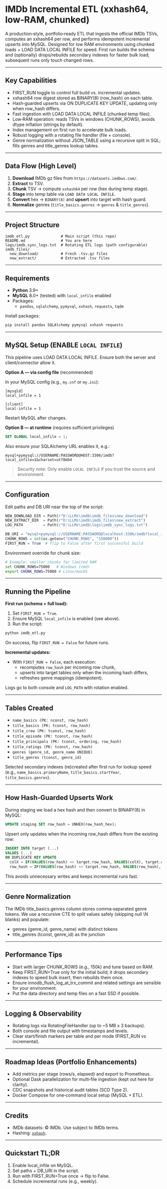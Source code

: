 # IMDb Incremental ETL (xxhash64, low‑RAM, chunked)

A production‑style, portfolio‑ready ETL that ingests the official IMDb TSVs, computes an xxhash64 per row, and performs idempotent incremental upserts into MySQL. Designed for low RAM environments using chunked loads + LOAD DATA LOCAL INFILE for speed. First run builds the schema and (optionally) drops/rebuilds secondary indexes for faster bulk load; subsequent runs only touch changed rows.

---

## Key Capabilities

- FIRST_RUN toggle to control full build vs. incremental updates.
- xxhash64 row digest stored as BINARY(8) (row_hash) on each table.
- Hash‑guarded upserts via ON DUPLICATE KEY UPDATE, updating only when row_hash differs.
- Fast ingestion with LOAD DATA LOCAL INFILE (chunked temp files).
- Low‑RAM operation: reads TSVs in windows (CHUNK_ROWS), avoids dtype inflation (strings by default).
- Index management on first run to accelerate bulk loads.
- Robust logging with a rotating file handler (file + console).
- Genre normalization without JSON_TABLE using a recursive split in SQL; fills genres and title_genres lookup tables.

---

## Data Flow (High Level)

1. **Download** IMDb gz files from `https://datasets.imdbws.com/`.
2. **Extract** to TSV.
3. **Chunk** TSV → compute `xxhash64` per row (hex during temp stage).
4. **Stage** into temp table via `LOAD DATA LOCAL INFILE`.
5. **Convert** hex → `BINARY(8)` and **upsert** into target with hash guard.
6. **Normalize** genres (`title_basics.genres` → `genres` & `title_genres`).

---

## Project Structure

```
imdb_etl.py              # Main script (this repo)
README.md                # You are here
logs/imdb_sync_logs.txt  # Rotating ETL logs (path configurable)
imdb_files/
  new_download/          # Fresh .tsv.gz files
  new_extract/           # Extracted .tsv files
```

---

## Requirements

- **Python** 3.9+
- **MySQL** 8.0+ (tested) with `local_infile` enabled
- Packages:
  - `pandas`, `sqlalchemy`, `pymysql`, `xxhash`, `requests`, `tqdm`

Install packages:

```bash
pip install pandas SQLAlchemy pymysql xxhash requests
```

---

## MySQL Setup (ENABLE `LOCAL INFILE`)

This pipeline uses LOAD DATA LOCAL INFILE. Ensure both the server and client/connector allow it.

**Option A — via config file** (recommended)

In your MySQL config (e.g., `my.cnf` or `my.ini`):

```
[mysqld]
local_infile = 1

[client]
local-infile = 1
```

Restart MySQL after changes.

**Option B — at runtime** (requires sufficient privileges)

```sql
SET GLOBAL local_infile = 1;
```

Also ensure your SQLAlchemy URL enables it, e.g.:

```
mysql+pymysql://USERNAME:PASSWORD@HOST:3306/imdb?local_infile=1&charset=utf8mb4
```

> Security note: Only enable `LOCAL INFILE` if you trust the source and environment.

---

## Configuration

Edit paths and DB URI near the top of the script:

```python
NEW_DOWNLOAD_DIR = Path(r"D:\LLMs\imdb\imdb_files\new_download")
NEW_EXTRACT_DIR  = Path(r"D:\LLMs\imdb\imdb_files\new_extract")
LOG_PATH         = Path(r"D:\LLMs\imdb\logs\imdb_sync_logs.txt")

DB_URI = "mysql+pymysql://USERNAME:PASSWORD@localhost:3306/imdb?local_infile=1&charset=utf8mb4"
CHUNK_ROWS = int(os.getenv("CHUNK_ROWS", "150000"))
FIRST_RUN = True  # flip to False after first successful build
```

Environment override for chunk size:

```bash
# Example: smaller chunks for limited RAM
set CHUNK_ROWS=75000   # Windows (cmd)
export CHUNK_ROWS=75000 # Linux/macOS
```

---

## Running the Pipeline

**First run (schema + full load):**

1. Set `FIRST_RUN = True`.
2. Ensure MySQL `local_infile` is enabled (see above).
3. Run the script:

```bash
python imdb_etl.py
```

On success, flip `FIRST_RUN = False` for future runs.

**Incremental updates:**

- With `FIRST_RUN = False`, each execution:
  - recomputes `row_hash` per incoming row chunk,
  - upserts into target tables only when the incoming hash differs,
  - refreshes genre mappings (idempotent).

Logs go to both console and `LOG_PATH` with rotation enabled.

---

## Tables Created

- `name_basics (PK: nconst, row_hash)`
- `title_basics (PK: tconst, row_hash)`
- `title_crew (PK: tconst, row_hash)`
- `title_episode (PK: tconst, row_hash)`
- `title_principals (PK: tconst, ordering, row_hash)`
- `title_ratings (PK: tconst, row_hash)`
- `genres (genre_id, genre_name UNIQUE)`
- `title_genres (tconst, genre_id)`

Selected secondary indexes (re)created after first run for lookup speed (e.g., `name_basics.primaryName`, `title_basics.startYear`, `title_basics.genres`).

---

## How Hash‑Guarded Upserts Work

During staging we load a hex hash and then convert to BINARY(8) in MySQL:

```sql
UPDATE staging SET row_hash = UNHEX(row_hash_hex);
```

Upsert only updates when the incoming row_hash differs from the existing row:

```sql
INSERT INTO target (...)
VALUES (...)
ON DUPLICATE KEY UPDATE
  colX = IF(VALUES(row_hash) <> target.row_hash, VALUES(colX), target.colX),
  row_hash = IF(VALUES(row_hash) <> target.row_hash, VALUES(row_hash), target.row_hash);
```

This avoids unnecessary writes and keeps incremental runs fast.

---

## Genre Normalization

The IMDb title_basics.genres column stores comma‑separated genre tokens. We use a recursive CTE to split values safely (skipping null \N blanks) and populate:

- genres (genre_id, genre_name) with distinct tokens
- title_genres (tconst, genre_id) as the junction

---

## Performance Tips

- Start with larger CHUNK_ROWS (e.g., 150k) and tune based on RAM.
- Keep FIRST_RUN=True only for the initial build; it drops secondary indexes to speed bulk insert, then rebuilds them once.
- Ensure innodb_flush_log_at_trx_commit and related settings are sensible for your environment.
- Put the data directory and temp files on a fast SSD if possible.

---

## Logging & Observability

- Rotating logs via RotatingFileHandler (up to ~5 MB x 3 backups).
- Both console and file output with timestamps and levels.
- Clear start/finish markers per table and per mode (FIRST_RUN vs incremental).

---

## Roadmap Ideas (Portfolio Enhancements)

- Add metrics per stage (rows/s, elapsed) and export to Prometheus.
- Optional Dask parallelization for multi‑file ingestion (kept out here for clarity).
- CDC snapshots and historical audit tables (SCD Type 2).
- Docker Compose for one‑command local setup (MySQL + ETL).

---

## Credits

- IMDb datasets: © IMDb. Use subject to IMDb terms.
- Hashing: [`xxhash`](https://cyan4973.github.io/xxHash/).

---

## Quickstart TL;DR

1) Enable local_infile on MySQL.  
2) Set paths + DB_URI in the script.  
3) Run with FIRST_RUN=True once → flip to False.  
4) Schedule incremental runs (e.g., weekly).


